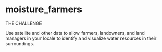 # moisture_farmers


THE CHALLENGE

Use satellite and other data to allow farmers, landowners, and land managers in your locale to identify and visualize water resources in their surroundings.
